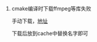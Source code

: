 1. cmake编译时下载ffmpeg等库失败

   手动下载，[地址](https://github.com/opencv/opencv_3rdparty.git)

   下载后放到cache中替换名字即可